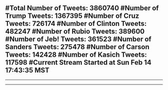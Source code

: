 #Total Number of Tweets: 3860740 
#Number of Trump Tweets: 1367395
#Number of Cruz Tweets: 726174
#Number of Clinton Tweets: 482247
#Number of Rubio Tweets: 389600
#Number of Jeb! Tweets: 361523
#Number of Sanders Tweets: 275478
#Number of Carson Tweets: 142428
#Number of Kasich Tweets: 117598
#Current Stream Started at Sun Feb 14 17:43:35 MST
---
---
---
